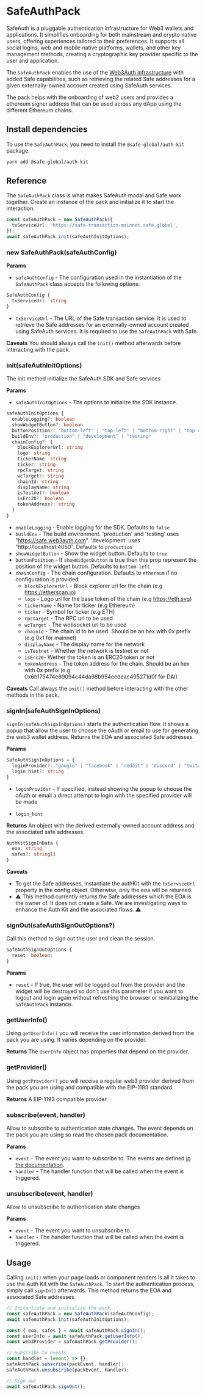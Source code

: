 # SafeAuthPack

SafeAuth is a pluggable authentication infrastructure for Web3 wallets and applications. It simplifies onboarding for both mainstream and crypto native users, offering experiences tailored to their preferences. It supports all social logins, web and mobile native platforms, wallets, and other key management methods, creating a cryptographic key provider specific to the user and application.

The `SafeAuthPack` enables the use of the [Web3Auth infrastructure](https://web3auth.io) with added Safe capabilities, such as retrieving the related Safe addresses for a given externally-owned account created using SafeAuth services.

The pack helps with the onboarding of web2 users and provides a ethereum signer address that can be used across any dApp using the different Ethereum chains.

## Install dependencies

To use the `SafeAuthPack`, you need to install the `@safe-global/auth-kit` package.

```bash
yarn add @safe-global/auth-kit
```

## Reference

The `SafeAuthPack` class is what makes SafeAuth modal and Safe work together. Create an instance of the pack and initialize it to start the interaction.

```typescript
const safeAuthPack = new SafeAuthPack({
  txServiceUrl: 'https://safe-transaction-mainnet.safe.global',
});
await safeAuthPack.init(safeAuthInitOptions);
```

### new SafeAuthPack(safeAuthConfig)

**Params**

- `safeAuthConfig` - The configuration used in the instantiation of the `SafeAuthPack` class accepts the following options:

```typescript
SafeAuthConfig {
  txServiceUrl: string
}
```

- `txServiceUrl` - The URL of the Safe transaction service. It is used to retrieve the Safe addresses for an externally-owned account created using SafeAuth services. It is required to use the `SafeAuthPack` with Safe.

**Caveats**
You should always call the `init()` method afterwards before interacting with the pack.

### init(safeAuthInitOptions)

The init method initialize the SafeAuth SDK and Safe services

**Params**

- `safeAuthInitOptions` - The options to initialize the SDK instance.

```typescript
safeAuthInitOptions {
  enableLogging?: boolean
  showWidgetButton?: boolean
  buttonPosition?: "bottom-left" | "top-left" | "bottom-right" | "top-right"
  buildEnv?: "production" | "development" | "testing"
  chainConfig?: {
    blockExplorerUrl: string
    logo: string
    tickerName: string
    ticker: string
    rpcTarget: string
    wcTarget?: string
    chainId: string
    displayName: string
    isTestnet?: boolean
    isErc20?: boolean
    tokenAddress?: string
  }
}
```

- `enableLogging` - Enable logging for the SDK. Defaults to `false`
- `buildEnv` - The build environment. 'production' and 'testing' uses "https://safe.web3auth.com". 'development' uses "http://localhost:4050". Defaults to `production`
- `showWidgetButton` - Show the widget button. Defaults to `true`
- `buttonPosition` - If `showWidgetButton` is true then this prop represent the position of the widget button. Defaults to `bottom-left`
- `chainConfig` - The chain configuration. Defaults to `ethereum` if no configuration is provided.
  - `blockExplorerUrl` - Block explorer url for the chain (e.g https://etherscan.io)
  - `logo` - Logo url for the base token of the chain (e.g https://eth.svg)
  - `tickerName` - Name for ticker (e.g Ethereum)
  - `ticker` - Symbol for ticker (e.g ETH)
  - `rpcTarget` - The RPC url to be used
  - `wcTarget` - The websocket url to be used
  - `chainId` - The chain id to be used. Should be an hex with 0x prefix (e.g 0x1 for mainnet)
  - `displayName` - The display name for the network
  - `isTestnet` - Whether the network is testnet or not
  - `isErc20`- Wether the token is an ERC20 token or not
  - `tokenAddress` - The token address for the chain. Should be an hex with 0x prefix (e.g 0x6b175474e89094c44da98b954eedeac495271d0f for DAI)

**Caveats**
Call always the `init()` method before interacting with the other methods in the pack.

### signIn(safeAuthSignInOptions)

`signIn(safeAuthSignInOptions)` starts the authentication flow. It shows a popup that allow the user to choose the oAuth or email to use for generating the web3 wallet address. Returns the EOA and associated Safe addresses.

**Params**

```typescript
SafeAuthSignInOptions = {
  loginProvider?: "google" | "facebook" | "reddit" | "discord" | "twitch" | "apple" | "line" | "github" | "kakao" | "linkedin" | "twitter" | "weibo" | "wechat" | "email_passwordless"
  login_hint?: string
}
```

- `loginProvider` - If specified, instead showing the popup to choose the oAuth or email a direct attempt to login with the specified provider will be made

- `login_hint`

**Returns**
An object with the derived externally-owned account address and the associated safe addresses.

```typescript
AuthKitSignInData {
  eoa: string
  safes?: string[]
}
```

**Caveats**

- To get the Safe addresses, instantiate the authKit with the `txServiceUrl` property in the config object. Otherwise, only the eoa will be returned.
- ⚠️ This method currently returns the Safe addresses which the EOA is the owner of. It does not create a Safe. We are investigating ways to enhance the Auth Kit and the associated flows. ⚠️

### signOut(safeAuthSignOutOptions?)

Call this method to sign out the user and clean the session.

```typescript
SafeAuthSignOutOptions {
  reset: boolean;
}
```

**Params**

- `reset` - If true, the user will be logged out from the provider and the widget will be destroyed so don't use this parameter if you want to logout and login again without refreshing the browser or reinitializing the `SafeAuthPack` instance.

### getUserInfo()

Using `getUserInfo()` you will receive the user information derived from the pack you are using. It varies depending on the provider.

**Returns**
The `UserInfo` object has properties that depend on the provider.

### getProvider()

Using `getProvider()` you will receive a regular web3 provider derived from the pack you are using and compatible with the EIP-1193 standard.

**Returns**
A EIP-1193 compatible provider.

### subscribe(event, handler)

Allow to subscribe to authentication state changes. The event depends on the pack you are using so read the chosen pack documentation.

**Params**

- `event` - The event you want to subscribe to. The events are defined [in the documentation](https://web3auth.io/docs/sdk/pnp/web/no-modal/initialize#subscribing-the-lifecycle-events).
- `handler` - The handler function that will be called when the event is triggered.

### unsubscribe(event, handler)

Allow to unsubscribe to authentication state changes

**Params**

- `event` - The event you want to unsubscribe to.
- `handler` - The handler function that will be called when the event is triggered.

## Usage

Calling `init()` when your page loads or component renders is all it takes to use the Auth Kit with the `SafeAuthPack`. To start the authentication process, simply call `signIn()` afterwards. This method returns the EOA and associated Safe addresses.

```typescript
// Instantiate and initialize the pack
const safeAuthPack = new SafeAuthPack(safeAuthConfig);
await safeAuthPack.init(safeAuthInitOptions);

const { eoa, safes } = await safeAuthPack.signIn();
const userInfo = await safeAuthPack.getUserInfo();
const web3Provider = safeAuthPack.getProvider();

// Subscribe to events
const handler = (event) => {};
safeAuthPack.subscribe(packEvent, handler);
safeAuthPack.unsubscribe(packEvent, handler);

// Sign out
await safeAuthPack.signOut();
```
